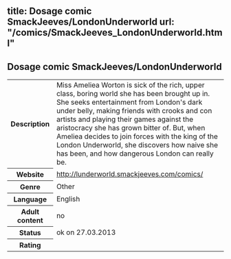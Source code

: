 title: Dosage comic SmackJeeves/LondonUnderworld
url: "/comics/SmackJeeves_LondonUnderworld.html"
---
Dosage comic SmackJeeves/LondonUnderworld
-----------------------------------------

<table class="comicinfo">
<tr>
<th>Description</th><td>Miss Ameliea Worton is sick of the rich, upper class, boring world she has been brought up in. She seeks entertainment from London's dark under belly, making friends with crooks and con artists and playing their games against the aristocracy she has grown bitter of. But, when Ameliea decides to join forces with the king of the London Underworld, she discovers how naive she has been, and how dangerous London can really be.</td>
</tr>
<tr>
<th>Website</th><td><a href="http://lunderworld.smackjeeves.com/comics/">http://lunderworld.smackjeeves.com/comics/</a></td>
</tr>
<tr>
<th>Genre</th><td>Other</td>
</tr>
<tr>
<th>Language</th><td>English</td>
</tr>
<tr>
<th>Adult content</th><td>no</td>
</tr>
<tr>
<th>Status</th><td>ok on 27.03.2013</td>
</tr>
<tr>
<th>Rating</th><td><div class="g-plusone" data-size="standard" data-annotation="bubble"
 data-href="http://lunderworld.smackjeeves.com/comics/"></div></td>
</tr>
</table>
<script type="text/javascript">
  (function() {
    var po = document.createElement('script'); po.type = 'text/javascript'; po.async = true;
    po.src = 'https://apis.google.com/js/plusone.js';
    var s = document.getElementsByTagName('script')[0]; s.parentNode.insertBefore(po, s);
  })();
</script>
